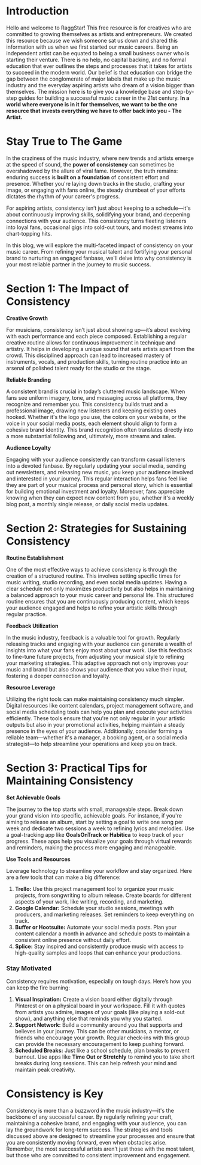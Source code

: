 <script lang='ts'>
  import BlogPageTemplate from '$lib/components/blog/BlogPageTemplate.svelte';
  import type { BlogCardProps } from '$lib/repositories/BlogPostRepository';
  import { ASSETS_PATH } from '$lib/repositories/BlogPostRepository';
  import { orderedBlogPosts } from '$lib/repositories/BlogPostRepository';
  import { page } from '$app/stores';

  const blogPostInfo: BlogCardProps = orderedBlogPosts.find((post) => post.slug === $page.route.id?.split('/')[3]);
  const assetsUrl = `${ASSETS_PATH}/${blogPostInfo.image}`;

  const gif1 = `${assetsUrl}/gif1.gif`;
</script>

<BlogPageTemplate
  title={blogPostInfo.title}
  subtitle={blogPostInfo.subtitle}
  published_date={blogPostInfo.date_published}
  coverImg={blogPostInfo.image}>

# Introduction
Hello and welcome to RaggStar! This free resource is for creatives who are committed to growing themselves as artists and entrepreneurs. We created this resource because we wish someone sat us down and shared this information with us when we first started our music careers. Being an independent artist can be equated to being a small business owner who is starting their venture. There is no help, no capital backing, and no formal education that ever outlines the steps and processes that it takes for artists to succeed in the modern world. Our belief is that education can bridge the gap between the conglomerate of major labels that make up the music industry and the everyday aspiring artists who dream of a vision bigger than themselves. The mission here is to give you a knowledge base and step-by-step guides for building a successful music career in the 21st century. **In a world where everyone is in it for themselves, we want to be the one resource that invests everything we have to offer back into you - The Artist.**

# Stay True to The Game
In the craziness of the music industry, where new trends and artists emerge at the speed of sound, the **power of consistency** can sometimes be overshadowed by the allure of viral fame. However, the truth remains: enduring success is **built on a foundation** of consistent effort and presence. Whether you're laying down tracks in the studio, crafting your image, or engaging with fans online, the steady drumbeat of your efforts dictates the rhythm of your career's progress.

For aspiring artists, consistency isn’t just about keeping to a schedule—it's about continuously improving skills, solidifying your brand, and deepening connections with your audience. This consistency turns fleeting listeners into loyal fans, occasional gigs into sold-out tours, and modest streams into chart-topping hits.

In this blog, we will explore the multi-faceted impact of consistency on your music career. From refining your musical talent and fortifying your personal brand to nurturing an engaged fanbase, we'll delve into why consistency is your most reliable partner in the journey to music success.

# Section 1: The Impact of Consistency
**Creative Growth**

For musicians, consistency isn’t just about showing up—it’s about evolving with each performance and each piece composed. Establishing a regular creative routine allows for continuous improvement in technique and artistry. It helps in developing a unique sound that sets artists apart from the crowd. This disciplined approach can lead to increased mastery of instruments, vocals, and production skills, turning routine practice into an arsenal of polished talent ready for the studio or the stage.

**Reliable Branding**

A consistent brand is crucial in today’s cluttered music landscape. When fans see uniform imagery, tone, and messaging across all platforms, they recognize and remember you. This consistency builds trust and a professional image, drawing new listeners and keeping existing ones hooked. Whether it's the logo you use, the colors on your website, or the voice in your social media posts, each element should align to form a cohesive brand identity. This brand recognition often translates directly into a more substantial following and, ultimately, more streams and sales.

**Audience Loyalty**

Engaging with your audience consistently can transform casual listeners into a devoted fanbase. By regularly updating your social media, sending out newsletters, and releasing new music, you keep your audience involved and interested in your journey. This regular interaction helps fans feel like they are part of your musical process and personal story, which is essential for building emotional investment and loyalty. Moreover, fans appreciate knowing when they can expect new content from you, whether it's a weekly blog post, a monthly single release, or daily social media updates.

# Section 2: Strategies for Sustaining Consistency
**Routine Establishment**

One of the most effective ways to achieve consistency is through the creation of a structured routine. This involves setting specific times for music writing, studio recording, and even social media updates. Having a clear schedule not only maximizes productivity but also helps in maintaining a balanced approach to your music career and personal life. This structured routine ensures that you are continuously producing content, which keeps your audience engaged and helps to refine your artistic skills through regular practice.

**Feedback Utilization**

In the music industry, feedback is a valuable tool for growth. Regularly releasing tracks and engaging with your audience can generate a wealth of insights into what your fans enjoy most about your work. Use this feedback to fine-tune future projects, from adjusting your musical style to refining your marketing strategies. This adaptive approach not only improves your music and brand but also shows your audience that you value their input, fostering a deeper connection and loyalty.

**Resource Leverage**

Utilizing the right tools can make maintaining consistency much simpler. Digital resources like content calendars, project management software, and social media scheduling tools can help you plan and execute your activities efficiently. These tools ensure that you're not only regular in your artistic outputs but also in your promotional activities, helping maintain a steady presence in the eyes of your audience. Additionally, consider forming a reliable team—whether it's a manager, a booking agent, or a social media strategist—to help streamline your operations and keep you on track.

# Section 3: Practical Tips for Maintaining Consistency
**Set Achievable Goals**

The journey to the top starts with small, manageable steps. Break down your grand vision into specific, achievable goals. For instance, if you're aiming to release an album, start by setting a goal to write one song per week and dedicate two sessions a week to refining lyrics and melodies. Use a goal-tracking app like **GoalsOnTrack or Habitica** to keep track of your progress. These apps help you visualize your goals through virtual rewards and reminders, making the process more engaging and manageable.

**Use Tools and Resources**

Leverage technology to streamline your workflow and stay organized. Here are a few tools that can make a big difference:

1. **Trello:** Use this project management tool to organize your music projects, from songwriting to album release. Create boards for different aspects of your work, like writing, recording, and marketing.
2. **Google Calendar:** Schedule your studio sessions, meetings with producers, and marketing releases. Set reminders to keep everything on track.
3. **Buffer or Hootsuite:** Automate your social media posts. Plan your content calendar a month in advance and schedule posts to maintain a consistent online presence without daily effort.
4. **Splice:** Stay inspired and consistently produce music with access to high-quality samples and loops that can enhance your productions.

### Stay Motivated

Consistency requires motivation, especially on tough days. Here’s how you can keep the fire burning:

1. **Visual Inspiration:** Create a vision board either digitally through Pinterest or on a physical board in your workspace. Fill it with quotes from artists you admire, images of your goals (like playing a sold-out show), and anything else that reminds you why you started.
2. **Support Network:** Build a community around you that supports and believes in your journey. This can be other musicians, a mentor, or friends who encourage your growth. Regular check-ins with this group can provide the necessary encouragement to keep pushing forward.
3. **Scheduled Breaks:** Just like a school schedule, plan breaks to prevent burnout. Use apps like **Time Out or Stretchly** to remind you to take short breaks during long sessions. This can help refresh your mind and maintain peak creativity.

# Consistency is Key
Consistency is more than a buzzword in the music industry—it's the backbone of any successful career. By regularly refining your craft, maintaining a cohesive brand, and engaging with your audience, you can lay the groundwork for long-term success. The strategies and tools discussed above are designed to streamline your processes and ensure that you are consistently moving forward, even when obstacles arise. Remember, the most successful artists aren’t just those with the most talent, but those who are committed to consistent improvement and engagement.

</BlogPageTemplate>
